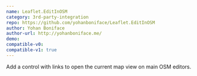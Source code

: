 ```yaml
---
name: Leaflet.EditInOSM
category: 3rd-party-integration
repo: https://github.com/yohanboniface/Leaflet.EditInOSM
author: Yohan Boniface
author-url: http://yohanboniface.me/
demo: 
compatible-v0:
compatible-v1: true
---
```


Add a control with links to open the current map view on main OSM editors.
